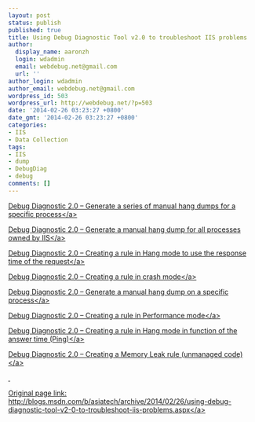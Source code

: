 ```yaml
---
layout: post
status: publish
published: true
title: Using Debug Diagnostic Tool v2.0 to troubleshoot IIS problems
author:
  display_name: aaronzh
  login: wdadmin
  email: webdebug.net@gmail.com
  url: ''
author_login: wdadmin
author_email: webdebug.net@gmail.com
wordpress_id: 503
wordpress_url: http://webdebug.net/?p=503
date: '2014-02-26 03:23:27 +0800'
date_gmt: '2014-02-26 03:23:27 +0800'
categories:
- IIS
- Data Collection
tags:
- IIS
- dump
- DebugDiag
- debug
comments: []
---
```

<p><a href="http:&#47;&#47;blogs.msdn.com&#47;b&#47;asiatech&#47;archive&#47;2014&#47;01&#47;10&#47;debug-diagnostic-2-0-generate-a-series-of-manual-hang-dumps-for-a-specific-process.aspx" target="_blank">Debug Diagnostic 2.0 &ndash; Generate a series of manual hang dumps for a specific process<&#47;a>
<p><a href="http:&#47;&#47;blogs.msdn.com&#47;b&#47;asiatech&#47;archive&#47;2014&#47;01&#47;10&#47;debug-diagnostic-2-0-generate-a-manual-hang-dump-for-all-processes-owned-by-iis.aspx" target="_blank">Debug Diagnostic 2.0 &ndash; Generate a manual hang dump for all processes owned by IIS<&#47;a>
<p><a href="http:&#47;&#47;blogs.msdn.com&#47;b&#47;asiatech&#47;archive&#47;2014&#47;01&#47;10&#47;debug-diagnostic-2-0-creating-a-rule-in-hang-mode-to-use-the-response-time-of-the-request.aspx" target="_blank">Debug Diagnostic 2.0 &ndash; Creating a rule in Hang mode to use the response time of the request<&#47;a>
<p><a href="http:&#47;&#47;blogs.msdn.com&#47;b&#47;asiatech&#47;archive&#47;2014&#47;01&#47;10&#47;debug-diagnostic-2-0-creating-a-rule-in-crash-mode.aspx" target="_blank">Debug Diagnostic 2.0 &ndash; Creating a rule in crash mode<&#47;a>
<p><a href="http:&#47;&#47;blogs.msdn.com&#47;b&#47;asiatech&#47;archive&#47;2014&#47;01&#47;14&#47;debug-diagnostic-2-0-generate-a-manual-hang-dump-on-a-specific-process.aspx" target="_blank">Debug Diagnostic 2.0 &ndash; Generate a manual hang dump on a specific process<&#47;a>
<p><a href="http:&#47;&#47;blogs.msdn.com&#47;b&#47;asiatech&#47;archive&#47;2014&#47;01&#47;14&#47;debug-diagnostic-2-0-creating-a-rule-in-performance-mode.aspx" target="_blank">Debug Diagnostic 2.0 &ndash; Creating a rule in Performance mode<&#47;a>
<p><a href="http:&#47;&#47;blogs.msdn.com&#47;b&#47;asiatech&#47;archive&#47;2014&#47;01&#47;14&#47;debug-diagnostic-2-0-creating-a-rule-in-hang-mode-in-function-of-the-answer-time-ping.aspx" target="_blank">Debug Diagnostic 2.0 &ndash; Creating a rule in Hang mode in function of the answer time (Ping)<&#47;a>
<p><a href="http:&#47;&#47;blogs.msdn.com&#47;b&#47;asiatech&#47;archive&#47;2014&#47;01&#47;14&#47;debug-diagnostic-2-0-creating-a-memory-leak-rule-unmanaged-code.aspx" target="_blank">Debug Diagnostic 2.0 &ndash; Creating a Memory Leak rule (unmanaged code)<&#47;a>
<p>&nbsp;
<p>Original page link: <a title="http:&#47;&#47;blogs.msdn.com&#47;b&#47;asiatech&#47;archive&#47;2014&#47;02&#47;26&#47;using-debug-diagnostic-tool-v2-0-to-troubleshoot-iis-problems.aspx" href="http:&#47;&#47;blogs.msdn.com&#47;b&#47;asiatech&#47;archive&#47;2014&#47;02&#47;26&#47;using-debug-diagnostic-tool-v2-0-to-troubleshoot-iis-problems.aspx">http:&#47;&#47;blogs.msdn.com&#47;b&#47;asiatech&#47;archive&#47;2014&#47;02&#47;26&#47;using-debug-diagnostic-tool-v2-0-to-troubleshoot-iis-problems.aspx<&#47;a></p>
